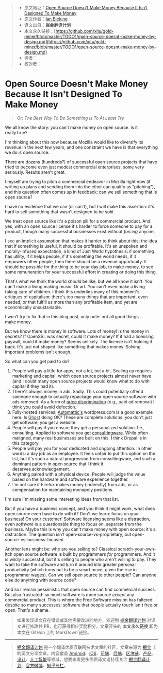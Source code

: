 > * 原文地址：[Open Source Doesn't Make Money Because It Isn't Designed To Make Money](https://www.ianbicking.org/blog/2019/03/open-source-doesnt-make-money-by-design.html)
> * 原文作者：[Ian Bicking](https://www.ianbicking.org/)
> * 译文出自：[掘金翻译计划](https://github.com/xitu/gold-miner)
> * 本文永久链接：[https://github.com/xitu/gold-miner/blob/master/TODO1/open-source-doesnt-make-money-by-design.md](https://github.com/xitu/gold-miner/blob/master/TODO1/open-source-doesnt-make-money-by-design.md)
> * 译者：
> * 校对者：

# Open Source Doesn't Make Money Because It Isn't Designed To Make Money

> Or: *The Best Way To Do Something Is To At Least Try*

We all know the story: you can't make money on open source. Is it really true?

I'm thinking about this now because Mozilla would like to diversify its revenue in the next few years, and one constraint we have is that everything we do is open source.

There are dozens (hundreds?) of successful open source projects that have tried to become even just modest commercial enterprises, some very seriously. Results aren't great.

I myself am trying to pitch a commercial endeavor in Mozilla right now (if writing up plans and sending them into the ether can qualify as "pitching"), and this question often comes up in feedback: can we sell something that is open source?

I have no evidence that we can (or can't), but I will make this assertion: it's hard to sell something that wasn't designed to be sold.

We treat open source like it's a poison pill for a commercial product. And yes, with an open source license it's harder to force someone to pay for a product, though many successful businesses exist without *forcing* anyone.

I see an implicit assumption that makes it harder to think about this: the idea that if something is useful, it should be profitable. It's an unspoken and morally-infused expectation, a kind of Just World hypothesis: if something has utility, if it helps people, if it's something the world needs, if it empowers other people, then there should be a revenue opportunity. It should be possible for the thing to be your day job, to make money, to see some remuneration for your successful effort in creating or doing this thing.

That's what we think the world *should* be like, but we all know it isn't. You can't make a living making music. Or art. You can't even make a living taking care of children. I think this underlies many of this moment's critiques of capitalism: there's too many things that are important, even needed, or that fulfill us more than any profitable item, and yet are economically unsustainable.

I won't try to fix that in this blog post, only note: not all good things make money.

But we know there is money in software. Lots of money! Is the money in secrets? If OpenSSL was secret, could it make money? If it had a licensing paywall, could it make money? Seems unlikely. The license isn't holding it back. It's just not shaped like something that makes money. Solving important problems isn't enough.

So what can you get paid to do?

1.  People will pay a little for apps; not a lot, but a bit. Scaling up requires marketing and capital, which open source projects almost never have (and I doubt many open source projects would know what to do with capital if they had it).
2.  There's always money in ads. Sadly. This could potentially offend someone enough to actually repackage your open source software with ads removed. As a form of [price discrimination](https://en.wikipedia.org/wiki/Price_discrimination) (e.g., paid ad removal) I think you could avoid defection.
3.  Fully-hosted services: [Automattic's](https://automattic.com/) wordpress.com is a good example here. Is [Ghost](https://ghost.org/) doing OK? These are complete solutions: you don't just get software, you get a website.
4.  People will pay if you ensure they get a personalized solution. I.e., consulting. Applied to software you get [consultingware](https://www.joelonsoftware.com/2002/05/06/five-worlds/). While often maligned, many real businesses are built on this. I think Drupal is in this category.
5.  People will pay you for your dedicated and ongoing attention. In other words: a day job as an employee. It feels unfair to put this option on the list, but it's such a natural progression from consultingware, and such a dominant pattern in open source that I think it deserves acknowledgement.
6.  Anything paired with a physical device. People will judge the value based on the hardware and software experience together.
7.  I'm not sure if Firefox makes money (indirectly) from ads, or as compensation for maintaining monopoly positions.

I'm sure I'm missing some interesting ideas from that list.

But if you have a business concept, and you think it might work, what does open source even have to do with it? Don't we learn: focus on your business! On your customer! Software licensing seems like a distraction, even *software* is a questionable thing to focus on, separate from the business. Maybe this is why you can't make money with open source: it's a distraction. The question isn't open-source-vs-proprietary, but open-source-vs-business-focused.

Another lens might be: who are you selling to? Classical scratch-your-own-itch open source software is built by programmers *for* programmers. And it is wildly successful, but it's selling to people who aren't willing to pay. They want to take the software and turn it around into greater personal productivity (which turns out to be a smart move, given the rise in programmer wages). Can we sell open source to other people? Can anyone else *do* anything with source code?

And so I remain pessimistic that open source can find commercial success. But also frustrated: so much software is open source *except* any commercial product. This is where the Free Software mission has faltered despite so many successes: software that people actually touch isn't free or open. That's a shame.

> 如果发现译文存在错误或其他需要改进的地方，欢迎到 [掘金翻译计划](https://github.com/xitu/gold-miner) 对译文进行修改并 PR，也可获得相应奖励积分。文章开头的 **本文永久链接** 即为本文在 GitHub 上的 MarkDown 链接。

---

> [掘金翻译计划](https://github.com/xitu/gold-miner) 是一个翻译优质互联网技术文章的社区，文章来源为 [掘金](https://juejin.im) 上的英文分享文章。内容覆盖 [Android](https://github.com/xitu/gold-miner#android)、[iOS](https://github.com/xitu/gold-miner#ios)、[前端](https://github.com/xitu/gold-miner#前端)、[后端](https://github.com/xitu/gold-miner#后端)、[区块链](https://github.com/xitu/gold-miner#区块链)、[产品](https://github.com/xitu/gold-miner#产品)、[设计](https://github.com/xitu/gold-miner#设计)、[人工智能](https://github.com/xitu/gold-miner#人工智能)等领域，想要查看更多优质译文请持续关注 [掘金翻译计划](https://github.com/xitu/gold-miner)、[官方微博](http://weibo.com/juejinfanyi)、[知乎专栏](https://zhuanlan.zhihu.com/juejinfanyi)。
